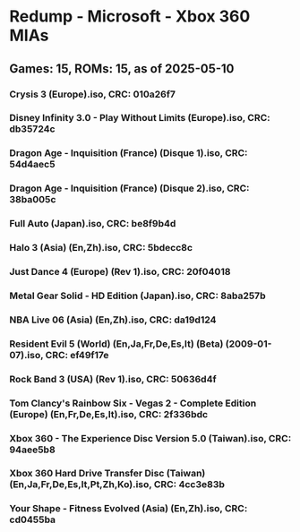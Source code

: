 # Redump - Microsoft - Xbox 360 MIAs
## Games: 15, ROMs: 15, as of 2025-05-10

### Crysis 3 (Europe).iso, CRC: 010a26f7
### Disney Infinity 3.0 - Play Without Limits (Europe).iso, CRC: db35724c
### Dragon Age - Inquisition (France) (Disque 1).iso, CRC: 54d4aec5
### Dragon Age - Inquisition (France) (Disque 2).iso, CRC: 38ba005c
### Full Auto (Japan).iso, CRC: be8f9b4d
### Halo 3 (Asia) (En,Zh).iso, CRC: 5bdecc8c
### Just Dance 4 (Europe) (Rev 1).iso, CRC: 20f04018
### Metal Gear Solid - HD Edition (Japan).iso, CRC: 8aba257b
### NBA Live 06 (Asia) (En,Zh).iso, CRC: da19d124
### Resident Evil 5 (World) (En,Ja,Fr,De,Es,It) (Beta) (2009-01-07).iso, CRC: ef49f17e
### Rock Band 3 (USA) (Rev 1).iso, CRC: 50636d4f
### Tom Clancy's Rainbow Six - Vegas 2 - Complete Edition (Europe) (En,Fr,De,Es,It).iso, CRC: 2f336bdc
### Xbox 360 - The Experience Disc Version 5.0 (Taiwan).iso, CRC: 94aee5b8
### Xbox 360 Hard Drive Transfer Disc (Taiwan) (En,Ja,Fr,De,Es,It,Pt,Zh,Ko).iso, CRC: 4cc3e83b
### Your Shape - Fitness Evolved (Asia) (En,Zh).iso, CRC: cd0455ba
